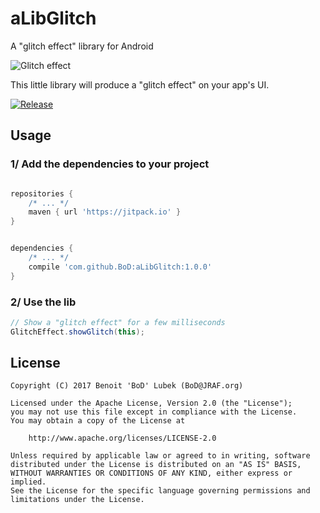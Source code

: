 aLibGlitch
===

A "glitch effect" library for Android

![Glitch effect](/preview.gif?raw=true "Glitch effect")


This little library will produce a "glitch effect" on your app's UI.

[![Release](https://jitpack.io/v/BoD/aLibGlitch.svg)](https://jitpack.io/#BoD/aLibGlitch/)

Usage
---

### 1/ Add the dependencies to your project

```groovy

repositories {
    /* ... */
    maven { url 'https://jitpack.io' }
}


dependencies {
    /* ... */
    compile 'com.github.BoD:aLibGlitch:1.0.0'
}
```


### 2/ Use the lib

```java
// Show a "glitch effect" for a few milliseconds
GlitchEffect.showGlitch(this);
```

License
---

```
Copyright (C) 2017 Benoit 'BoD' Lubek (BoD@JRAF.org)

Licensed under the Apache License, Version 2.0 (the "License");
you may not use this file except in compliance with the License.
You may obtain a copy of the License at

    http://www.apache.org/licenses/LICENSE-2.0

Unless required by applicable law or agreed to in writing, software
distributed under the License is distributed on an "AS IS" BASIS,
WITHOUT WARRANTIES OR CONDITIONS OF ANY KIND, either express or implied.
See the License for the specific language governing permissions and
limitations under the License.
```
